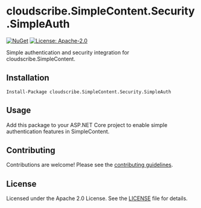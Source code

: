 # cloudscribe.SimpleContent.Security.SimpleAuth

[![NuGet](https://img.shields.io/nuget/v/cloudscribe.SimpleContent.Security.SimpleAuth.svg)](https://www.nuget.org/packages/cloudscribe.SimpleContent.Security.SimpleAuth)
[![License: Apache-2.0](https://img.shields.io/badge/License-Apache%202.0-blue.svg)](https://opensource.org/licenses/Apache-2.0)

Simple authentication and security integration for cloudscribe.SimpleContent.

## Installation

```shell
Install-Package cloudscribe.SimpleContent.Security.SimpleAuth
```

## Usage

Add this package to your ASP.NET Core project to enable simple authentication features in SimpleContent.

## Contributing

Contributions are welcome! Please see the [contributing guidelines](https://github.com/cloudscribe/cloudscribe.SimpleContent/blob/main/CONTRIBUTING.md).

## License

Licensed under the Apache 2.0 License. See the [LICENSE](https://github.com/cloudscribe/cloudscribe.SimpleContent/blob/main/LICENSE) file for details.
